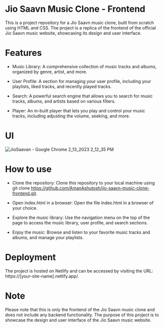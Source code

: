 # Jio Saavn Music Clone - Frontend
This is a project repository for a Jio Saavn music clone, built from scratch using HTML and CSS. The project is a replica of the frontend of the official Jio Saavn music website, showcasing its design and user interface.

# Features
- Music Library: A comprehensive collection of music tracks and albums, organized by genre, artist, and more.

- User Profile: A section for managing your user profile, including your playlists, liked tracks, and recently played tracks.

- Search: A powerful search engine that allows you to search for music tracks, albums, and artists based on various filters.

- Player: An in-built player that lets you play and control your music tracks, including adjusting the volume, seeking, and more.

# UI
![JioSaavan - Google Chrome 2_13_2023 2_12_35 PM](https://user-images.githubusercontent.com/69684043/218414652-d5fd34d6-9de9-42b4-b2bc-fd45b4b6b23d.png)

# How to use
- Clone the repository: Clone this repository to your local machine using git clone https://github.com/AmanAshutosh/jio-saavn-music-clone-frontend.git.

- Open index.html in a browser: Open the file index.html in a browser of your choice.

- Explore the music library: Use the navigation menu on the top of the page to access the music library, user profile, and search sections.

- Enjoy the music: Browse and listen to your favorite music tracks and albums, and manage your playlists.

# Deployment
The project is hosted on Netlify and can be accessed by visiting the URL: https://[your-site-name].netlify.app/.

# Note
Please note that this is only the frontend of the Jio Saavn music clone and does not include any backend functionality. The purpose of this project is to showcase the design and user interface of the Jio Saavn music website.


